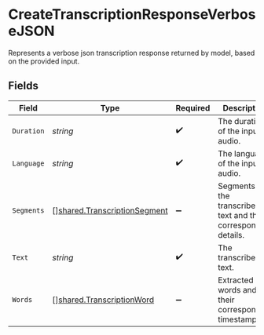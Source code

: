 # CreateTranscriptionResponseVerboseJSON

Represents a verbose json transcription response returned by model, based on the provided input.


## Fields

| Field                                                                               | Type                                                                                | Required                                                                            | Description                                                                         |
| ----------------------------------------------------------------------------------- | ----------------------------------------------------------------------------------- | ----------------------------------------------------------------------------------- | ----------------------------------------------------------------------------------- |
| `Duration`                                                                          | *string*                                                                            | :heavy_check_mark:                                                                  | The duration of the input audio.                                                    |
| `Language`                                                                          | *string*                                                                            | :heavy_check_mark:                                                                  | The language of the input audio.                                                    |
| `Segments`                                                                          | [][shared.TranscriptionSegment](../../../pkg/models/shared/transcriptionsegment.md) | :heavy_minus_sign:                                                                  | Segments of the transcribed text and their corresponding details.                   |
| `Text`                                                                              | *string*                                                                            | :heavy_check_mark:                                                                  | The transcribed text.                                                               |
| `Words`                                                                             | [][shared.TranscriptionWord](../../../pkg/models/shared/transcriptionword.md)       | :heavy_minus_sign:                                                                  | Extracted words and their corresponding timestamps.                                 |